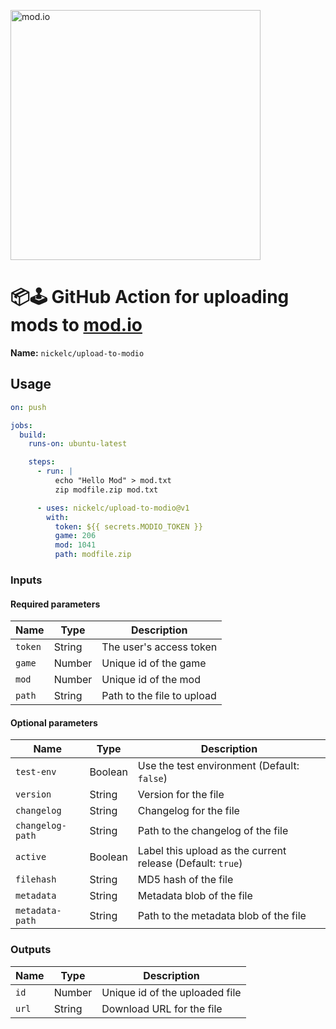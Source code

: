 <a href="https://mod.io"><img src="https://static.mod.io/v1/images/branding/modio-color-dark.svg" alt="mod.io" width="400"/></a>

# 📦🕹️ GitHub Action for uploading mods to [mod.io](https://mod.io)

**Name:** `nickelc/upload-to-modio`

## Usage

```yaml
on: push

jobs:
  build:
    runs-on: ubuntu-latest

    steps:
      - run: |
          echo "Hello Mod" > mod.txt
          zip modfile.zip mod.txt

      - uses: nickelc/upload-to-modio@v1
        with:
          token: ${{ secrets.MODIO_TOKEN }}
          game: 206
          mod: 1041
          path: modfile.zip
```

### Inputs

#### Required parameters

| Name             | Type     | Description                                                     |
|------------------|----------|-----------------------------------------------------------------|
| `token`          | String   | The user's access token                                         |
| `game`           | Number   | Unique id of the game                                           |
| `mod`            | Number   | Unique id of the mod                                            |
| `path`           | String   | Path to the file to upload                                      |

#### Optional parameters

| Name             | Type     | Description                                                     |
|------------------|----------|-----------------------------------------------------------------|
| `test-env`       | Boolean  | Use the test environment (Default: `false`)                     |
| `version`        | String   | Version for the file                                            |
| `changelog`      | String   | Changelog for the file                                          |
| `changelog-path` | String   | Path to the changelog of the file                               |
| `active`         | Boolean  | Label this upload as the current release (Default: `true`)      |
| `filehash`       | String   | MD5 hash of the file                                            |
| `metadata`       | String   | Metadata blob of the file                                       |
| `metadata-path`  | String   | Path to the metadata blob of the file                           |

### Outputs

| Name             | Type     | Description                                                     |
|------------------|----------|-----------------------------------------------------------------|
| `id`             | Number   | Unique id of the uploaded file                                  |
| `url`            | String   | Download URL for the file                                       |
